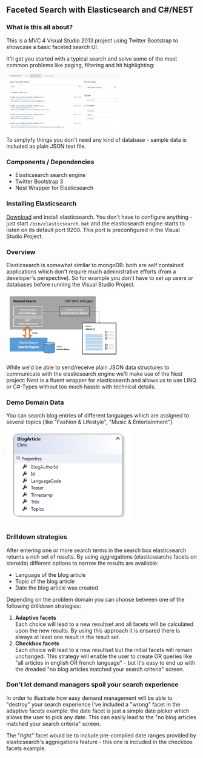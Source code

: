 <h2>Faceted Search with Elasticsearch and C#/NEST</h2>

<h3>What is this all about?</h3>

<p>This is a MVC 4 Visual Studio 2013 project using Twitter Bootstrap to showcase a basic faceted search UI.</p>

<p>It'll get you started with a typical search and solve some of the most common problems like paging, filtering and hit highlighting:</p>

<img src="https://raw.githubusercontent.com/BulloRosso/faceted-search/master/FacetedSearch/Content/img/sampleSearch.PNG" style="width:300px" />

To simplyfy things you don't need any kind of database - sample data is included as plain JSON text file.

<h3>Components / Dependencies</h3>
<ul>
<li>Elasticsearch search engine</li>
<li>Twitter Bootstrap 3</li>
<li>Nest Wrapper for Elasticsearch</li>

</ul>

<h3>Installing Elasticsearch</h3>

<a href="http://www.elasticsearch.org/download/">Download</a> and install elasticsearch. You don't have to configure anything - just start <code>/bin/elasticsearch.bat</code> and the elasticsearch engine starts to listen on its default port 9200. This port is preconfigured in the Visual Studio Project.

<h3>Overview</h3>

Elasticsearch is somewhat similar to mongoDB: both are self contained applications which don't require much administrative efforts (from a developer's perspective). So for example you don't have to set up users or databases before running the Visual Studio Project.

<img src="https://raw.githubusercontent.com/BulloRosso/faceted-search/master/FacetedSearch/Content/img/overview.PNG" style="width:300px" />

While we'd be able to send/receive plain JSON data structures to communicate with the elasticsearch engine we'll make use of the Nest project: Nest is a fluent wrapper for elasticsearch and allows us to use LINQ or C#-Types without too much hassle with technical details.

<h3>Demo Domain Data</h3>

You can search blog entries of different languages which are assigned to several topics (like "Fashion &amp; Lifestyle", "Music &amp; Entertainment").

<img src="https://raw.githubusercontent.com/BulloRosso/faceted-search/master/FacetedSearch/Content/img/BlogArticleClass.PNG"  />

<h3>Drilldown strategies</h3>

After entering one or more search terms in the search box elasticsearch returns a rich set of results. By using aggregations (elasticsearchs facets on steroids) different options to narrow the results are available:

<ul>
   <li>Language of the blog article</li>
   <li>Topic of the blog article</li>
   <li>Date the blog article was created</li>
</ul>

Depending on the problem domain you can choose between one of the following drilldown strategies:

<ol>
    <li><strong>Adaptive facets</strong><br/>
    Each choice will lead to a new resultset and all facets will be calculated upon the new results. By using this
    approach it is ensured there is always at least one result in the result set. 
    </li>
   <li><strong>Checkbox facets</strong><br/>
Each choice will lead to a new resultset but the initial facets will remain unchanged. This strategy will enable
the user to create OR queries like "all articles in english OR french language" - but it's easy to end up with the
dreaded "no blog articles matched your search criteria" screen.
</li>
</ol>

<h3>Don't let demand managers spoil your search experience</h3>

In order to illustrate how easy demand management will be able to "destroy" your search experience I've included a "wrong" facet in the adaptive facets example: the date facet is just a simple date picker which allows the user to pick any date. This can easily lead to the "no blog articles matched your search criteria" screen.

The "right" facet would be to include pre-compiled date ranges provided by elasticsearch's aggregations feature - this one is included in the checkbox facets example.
